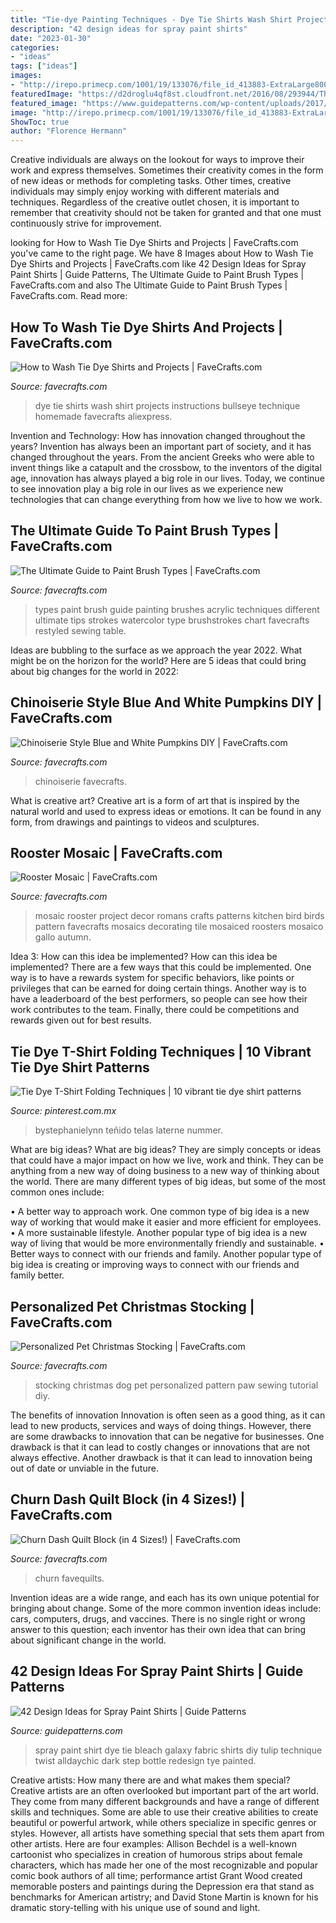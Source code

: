 ```yaml
---
title: "Tie-dye Painting Techniques - Dye Tie Shirts Wash Shirt Projects Instructions Bullseye Technique Homemade Favecrafts Aliexpress"
description: "42 design ideas for spray paint shirts"
date: "2023-01-30"
categories:
- "ideas"
tags: ["ideas"]
images:
- "http://irepo.primecp.com/1001/19/133076/file_id_413883-ExtraLarge800.jpg?v=413883"
featuredImage: "https://d2droglu4qf8st.cloudfront.net/2016/08/293944/The-Ultimate-Guide-to-Different-Types-of-Paint-Brushes_ExtraLarge1000_ID-1805274.jpg?v=1805274"
featured_image: "https://www.guidepatterns.com/wp-content/uploads/2017/01/Spray-Paint-T-Shirt-Design.png"
image: "http://irepo.primecp.com/1001/19/133076/file_id_413883-ExtraLarge800.jpg?v=413883"
ShowToc: true
author: "Florence Hermann"
---
```



Creative individuals are always on the lookout for ways to improve their work and express themselves. Sometimes their creativity comes in the form of new ideas or methods for completing tasks. Other times, creative individuals may simply enjoy working with different materials and techniques. Regardless of the creative outlet chosen, it is important to remember that creativity should not be taken for granted and that one must continuously strive for improvement.

	

		
looking for How to Wash Tie Dye Shirts and Projects | FaveCrafts.com you've came to the right page. We have 8 Images about How to Wash Tie Dye Shirts and Projects | FaveCrafts.com like 42 Design Ideas for Spray Paint Shirts | Guide Patterns, The Ultimate Guide to Paint Brush Types | FaveCrafts.com and also The Ultimate Guide to Paint Brush Types | FaveCrafts.com. Read more:
		
    
## How To Wash Tie Dye Shirts And Projects | FaveCrafts.com

<img loading=lazy src="https://irepo.primecp.com/2016/03/265424/how-to-wash-tie-dye-FC_ExtraLarge800_ID-1485019.png?v=1485019" onerror="this.onerror=null;this.src='https://tse4.mm.bing.net/th?id=OIP.c9sysbHy9d_USnQnWWuhiAHaLG&amp;pid=15.1';" alt="How to Wash Tie Dye Shirts and Projects | FaveCrafts.com">

_Source: favecrafts.com_

>dye tie shirts wash shirt projects instructions bullseye technique homemade favecrafts aliexpress. 

	

Invention and Technology: How has innovation changed throughout the years?
Invention has always been an important part of society, and it has changed throughout the years. From the ancient Greeks who were able to invent things like a catapult and the crossbow, to the inventors of the digital age, innovation has always played a big role in our lives. Today, we continue to see innovation play a big role in our lives as we experience new technologies that can change everything from how we live to how we work.

    
## The Ultimate Guide To Paint Brush Types | FaveCrafts.com

<img loading=lazy src="https://d2droglu4qf8st.cloudfront.net/2016/08/293944/The-Ultimate-Guide-to-Different-Types-of-Paint-Brushes_ExtraLarge1000_ID-1805274.jpg?v=1805274" onerror="this.onerror=null;this.src='https://tse4.mm.bing.net/th?id=OIP.5QQhdSz8puHEqDpvqxSwKgHaKa&amp;pid=15.1';" alt="The Ultimate Guide to Paint Brush Types | FaveCrafts.com">

_Source: favecrafts.com_

>types paint brush guide painting brushes acrylic techniques different ultimate tips strokes watercolor type brushstrokes chart favecrafts restyled sewing table. 

	

Ideas are bubbling to the surface as we approach the year 2022. What might be on the horizon for the world? Here are 5 ideas that could bring about big changes for the world in 2022:

    
## Chinoiserie Style Blue And White Pumpkins DIY | FaveCrafts.com

<img loading=lazy src="http://irepo.primecp.com/2019/11/430288/Chinoiserie-Style-Blue-and-White-Pumpkins-DIY_ExtraLarge700_ID-3464855.jpg?v=3464855" onerror="this.onerror=null;this.src='https://tse4.mm.bing.net/th?id=OIP.nJww4rJszrHH7zlCddaFhAHaJ6&amp;pid=15.1';" alt="Chinoiserie Style Blue and White Pumpkins DIY | FaveCrafts.com">

_Source: favecrafts.com_

>chinoiserie favecrafts. 

	

What is creative art?
Creative art is a form of art that is inspired by the natural world and used to express ideas or emotions. It can be found in any form, from drawings and paintings to videos and sculptures.

    
## Rooster Mosaic | FaveCrafts.com

<img loading=lazy src="http://irepo.primecp.com/1001/19/133076/file_id_413883-ExtraLarge800.jpg?v=413883" onerror="this.onerror=null;this.src='https://tse4.mm.bing.net/th?id=OIP.G2fB1Z77FuhanzPbUoaJHAHaHZ&amp;pid=15.1';" alt="Rooster Mosaic | FaveCrafts.com">

_Source: favecrafts.com_

>mosaic rooster project decor romans crafts patterns kitchen bird birds pattern favecrafts mosaics decorating tile mosaiced roosters mosaico gallo autumn. 

	

Idea 3: How can this idea be implemented?
How can this idea be implemented? 
There are a few ways that this could be implemented. One way is to have a rewards system for specific behaviors, like points or privileges that can be earned for doing certain things. Another way is to have a leaderboard of the best performers, so people can see how their work contributes to the team. Finally, there could be competitions and rewards given out for best results.

    
## Tie Dye T-Shirt Folding Techniques | 10 Vibrant Tie Dye Shirt Patterns

<img loading=lazy src="https://i.pinimg.com/736x/10/3d/a1/103da18c6c81ca10321d874e6fb8b6ac.jpg" onerror="this.onerror=null;this.src='https://tse2.mm.bing.net/th?id=OIP.fHQtsK3Dyb38FsPQGiiSJwHaIK&amp;pid=15.1';" alt="Tie Dye T-Shirt Folding Techniques | 10 vibrant tie dye shirt patterns">

_Source: pinterest.com.mx_

>bystephanielynn teñido telas laterne nummer. 

	

What are big ideas?
What are big ideas? They are simply concepts or ideas that could have a major impact on how we live, work and think. They can be anything from a new way of doing business to a new way of thinking about the world.
There are many different types of big ideas, but some of the most common ones include: 

• A better way to approach work. One common type of big idea is a new way of working that would make it easier and more efficient for employees. 
• A more sustainable lifestyle. Another popular type of big idea is a new way of living that would be more environmentally friendly and sustainable. 
• Better ways to connect with our friends and family. Another popular type of big idea is creating or improving ways to connect with our friends and family better.

    
## Personalized Pet Christmas Stocking | FaveCrafts.com

<img loading=lazy src="http://irepo.primecp.com/2018/11/391970/Personalized-Pet-Christmas-Stocking_ExtraLarge900_ID-2976669.jpg?v=2976669" onerror="this.onerror=null;this.src='https://tse2.mm.bing.net/th?id=OIP.mAsw9zD9lIvnrBWJGUp8zAHaLH&amp;pid=15.1';" alt="Personalized Pet Christmas Stocking | FaveCrafts.com">

_Source: favecrafts.com_

>stocking christmas dog pet personalized pattern paw sewing tutorial diy. 

	

The benefits of innovation
Innovation is often seen as a good thing, as it can lead to new products, services and ways of doing things. However, there are some drawbacks to innovation that can be negative for businesses. One drawback is that it can lead to costly changes or innovations that are not always effective. Another drawback is that it can lead to innovation being out of date or unviable in the future.

    
## Churn Dash Quilt Block (in 4 Sizes!) | FaveCrafts.com

<img loading=lazy src="https://irepo.primecp.com/2020/06/452047/1591111487_169496_ExtraLarge900_ID-3758688.jpg?v=3758688" onerror="this.onerror=null;this.src='https://tse1.mm.bing.net/th?id=OIP.7wYsYpkNkv7z22wN8Iw4vwHaE7&amp;pid=15.1';" alt="Churn Dash Quilt Block (in 4 Sizes!) | FaveCrafts.com">

_Source: favecrafts.com_

>churn favequilts. 

	

Invention ideas are a wide range, and each has its own unique potential for bringing about change. Some of the more common invention ideas include: cars, computers, drugs, and vaccines. There is no single right or wrong answer to this question; each inventor has their own idea that can bring about significant change in the world.

    
## 42 Design Ideas For Spray Paint Shirts | Guide Patterns

<img loading=lazy src="https://www.guidepatterns.com/wp-content/uploads/2017/01/Spray-Paint-T-Shirt-Design.png" onerror="this.onerror=null;this.src='https://tse1.mm.bing.net/th?id=OIP.UMJdKoUkKbMxNszvDFtxMwHaE5&amp;pid=15.1';" alt="42 Design Ideas for Spray Paint Shirts | Guide Patterns">

_Source: guidepatterns.com_

>spray paint shirt dye tie bleach galaxy fabric shirts diy tulip technique twist alldaychic dark step bottle redesign tye painted. 

	

Creative artists: How many there are and what makes them special?
Creative artists are an often overlooked but important part of the art world. They come from many different backgrounds and have a range of different skills and techniques. Some are able to use their creative abilities to create beautiful or powerful artwork, while others specialize in specific genres or styles. However, all artists have something special that sets them apart from other artists. Here are four examples: 
Allison Bechdel is a well-known cartoonist who specializes in creation of humorous strips about female characters, which has made her one of the most recognizable and popular comic book authors of all time; performance artist Grant Wood created memorable posters and paintings during the Depression era that stand as benchmarks for American artistry; and David Stone Martin is known for his dramatic story-telling with his unique use of sound and light.

